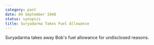 ```yaml
---
category: past
date: 04 September 1948
status: synopsis
title: Suryadarma Takes Fuel Allowance
---
```



Suryadarma takes away Bob's fuel allowance for
undisclosed reasons.
